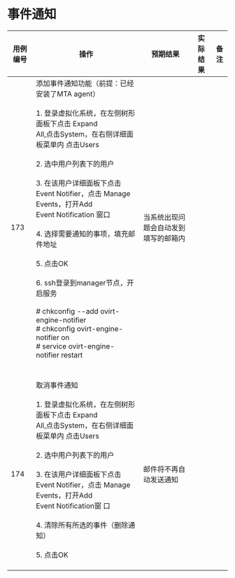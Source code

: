 # 事件通知

|用例编号|操作|预期结果|实际结果|备注|
|--------|----|--------|--------|----|
|173|添加事件通知功能（前提：已经安装了MTA agent）<br/><br/>1.  登录虚拟化系统，在左侧树形面板下点击 Expand<br/>    All,点击System，在右侧详细面板菜单内 点击Users<br/><br/>2.  选中用户列表下的用户<br/><br/>3.  在该用户详细面板下点击Event Notifier，点击 Manage Events，打开Add<br/>    Event Notification 窗口<br/><br/>4.  选择需要通知的事项，填充邮件地址<br/><br/>5.  点击OK<br/><br/>6.  ssh登录到manager节点，开启服务<br/><br/>        # chkconfig --add ovirt-engine-notifier<br/>        # chkconfig ovirt-engine-notifier on<br/>        # service ovirt-engine-notifier restart<br/>                                            <br/><br/>|当系统出现问题会自动发到填写的邮箱内|||
|174|取消事件通知<br/><br/>1.  登录虚拟化系统，在左侧树形面板下点击 Expand<br/>    All,点击System，在右侧详细面板菜单内 点击Users<br/><br/>2.  选中用户列表下的用户<br/><br/>3.  在该用户详细面板下点击Event Notifier，点击 Manage Events，打开Add<br/>    Event Notification窗 口<br/><br/>4.  清除所有所选的事件（删除通知）<br/><br/>5.  点击OK<br/><br/>|邮件将不再自动发送通知|||<br/>||1.  2.  3.  4.  5.  6.  ||||<br/>|...|...<br/><br/>...|...|||<br/><br/>> **Note**<br/>><br/>> 其他注意事项：

